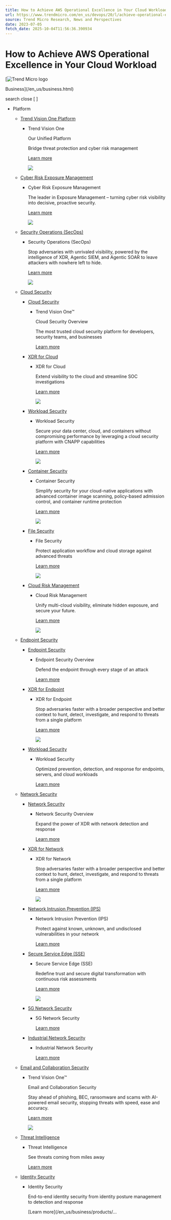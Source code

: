 ```yaml
---
title: How to Achieve AWS Operational Excellence in Your Cloud Workload
url: https://www.trendmicro.com/en_us/devops/20/l/achieve-operational-excellence-in-cloud-workload.html
source: Trend Micro Research, News and Perspectives
date: 2023-07-05
fetch_date: 2025-10-04T11:56:36.390934
---
```


# How to Achieve AWS Operational Excellence in Your Cloud Workload

[![Trend Micro logo](/content/dam/trendmicro/global/en/core/images/logos/tm-logo-red-white-t.svg)

Business](/en_us/business.html)

search
close
[ ]

* Platform

  + [Trend Vision One Platform](/en_us/business/products/one-platform.html)

    - Trend Vision One

      Our Unified Platform

      Bridge threat protection and cyber risk management

      [Learn more](/en_us/business/products/one-platform.html)

      ![](/content/dam/trendmicro/global/en/core/images/console-images/navigation/trend-vision-one-laptop-console-nav.svg)
  + [Cyber Risk Exposure Management](/en_us/business/products/cyber-risk-exposure-management.html)

    - Cyber Risk Exposure Management

      The leader in Exposure Management – turning cyber risk visibility into decisive, proactive security.

      [Learn more](/en_us/business/products/cyber-risk-exposure-management.html)

      ![](https://trendmicro.scene7.com/is/image/trendmicro/asrm-console-shot?scl=1.0&qlt=95&fmt=webp-alpha)
  + [Security Operations (SecOps)](/en_us/business/products/security-operations.html)

    - Security Operations (SecOps)

      Stop adversaries with unrivaled visibility, powered by the intelligence of XDR, Agentic SIEM, and Agentic SOAR to leave attackers with nowhere left to hide.

      [Learn more](/en_us/business/products/security-operations.html)

      ![](https://trendmicro.scene7.com/is/image/trendmicro/xdr-product-console-shot?scl=1.0&qlt=95&fmt=webp-alpha)
  + [Cloud Security](/en_us/business/products/hybrid-cloud.html)

    - [Cloud Security](/en_us/business/products/hybrid-cloud.html)

      * Trend Vision One™

        Cloud Security Overview

        The most trusted cloud security platform for developers, security teams, and businesses

        [Learn more](/en_us/business/products/hybrid-cloud.html)
    - [XDR for Cloud](/en_us/business/products/detection-response/xdr.html)

      * XDR for Cloud

        Extend visibility to the cloud and streamline SOC investigations

        [Learn more](/en_us/business/products/detection-response/xdr.html)

        ![](https://trendmicro.scene7.com/is/image/trendmicro/xdr-product-console-shot?scl=1.0&qlt=95&fmt=webp-alpha)
    - [Workload Security](/en_us/business/products/endpoint-security/workload-security.html)

      * Workload Security

        Secure your data center, cloud, and containers without compromising performance by leveraging a cloud security platform with CNAPP capabilities

        [Learn more](/en_us/business/products/endpoint-security/workload-security.html)

        ![](https://trendmicro.scene7.com/is/image/trendmicro/cloud-one-workload-security-console-shot?scl=1.0&qlt=95&fmt=webp-alpha)
    - [Container Security](/en_us/business/products/hybrid-cloud/cloud-one-container-image-security.html)

      * Container Security

        Simplify security for your cloud-native applications with advanced container image scanning, policy-based admission control, and container runtime protection

        [Learn more](/en_us/business/products/hybrid-cloud/cloud-one-container-image-security.html)

        ![](https://trendmicro.scene7.com/is/image/trendmicro/cloud-one-container-console-shot?scl=1.0&qlt=95&fmt=webp-alpha)
    - [File Security](/en_us/business/products/hybrid-cloud/cloud-one-file-storage-security.html)

      * File Security

        Protect application workflow and cloud storage against advanced threats

        [Learn more](/en_us/business/products/hybrid-cloud/cloud-one-file-storage-security.html)

        ![](https://trendmicro.scene7.com/is/image/trendmicro/cloud-one-file-storage-console-shot?scl=1.0&qlt=95&fmt=webp-alpha)
    - [Cloud Risk Management](/en_us/business/products/hybrid-cloud/cloud-risk-management.html)

      * Cloud Risk Management

        Unify multi-cloud visibility, eliminate hidden exposure, and secure your future.

        [Learn more](/en_us/business/products/hybrid-cloud/cloud-risk-management.html)

        ![](https://trendmicro.scene7.com/is/image/trendmicro/cloud-risk-management-laptop-console-nav?scl=1.0&qlt=95&fmt=webp-alpha)
  + [Endpoint Security](/en_us/business/products/endpoint-security.html)

    - [Endpoint Security](/en_us/business/products/endpoint-security.html)

      * Endpoint Security Overview

        Defend the endpoint through every stage of an attack

        [Learn more](/en_us/business/products/endpoint-security.html)
    - [XDR for Endpoint](/en_us/business/products/detection-response/xdr.html)

      * XDR for Endpoint

        Stop adversaries faster with a broader perspective and better context to hunt, detect, investigate, and respond to threats from a single platform

        [Learn more](/en_us/business/products/detection-response/xdr.html)

        ![](https://trendmicro.scene7.com/is/image/trendmicro/xdr-product-console-shot?scl=1.0&qlt=95&fmt=webp-alpha)
    - [Workload Security](/en_us/business/products/endpoint-security/workload-security.html)

      * Workload Security

        Optimized prevention, detection, and response for endpoints, servers, and cloud workloads

        [Learn more](/en_us/business/products/endpoint-security/workload-security.html)
  + [Network Security](/en_us/business/products/network.html)

    - [Network Security](/en_us/business/products/network.html)

      * Network Security Overview

        Expand the power of XDR with network detection and response

        [Learn more](/en_us/business/products/network.html)
    - [XDR for Network](/en_us/business/products/detection-response/xdr.html)

      * XDR for Network

        Stop adversaries faster with a broader perspective and better context to hunt, detect, investigate, and respond to threats from a single platform

        [Learn more](/en_us/business/products/detection-response/xdr.html)

        ![](https://trendmicro.scene7.com/is/image/trendmicro/xdr-product-console-shot?scl=1.0&qlt=95&fmt=webp-alpha)
    - [Network Intrusion Prevention (IPS)](/en_us/business/products/network/intrusion-prevention.html)

      * Network Intrusion Prevention (IPS)

        Protect against known, unknown, and undisclosed vulnerabilities in your network

        [Learn more](/en_us/business/products/network/intrusion-prevention.html)
    - [Secure Service Edge (SSE)](/en_us/business/products/network/zero-trust-secure-access.html)

      * Secure Service Edge (SSE)

        Redefine trust and secure digital transformation with continuous risk assessments

        [Learn more](/en_us/business/products/network/zero-trust-secure-access.html)

        ![](https://trendmicro.scene7.com/is/image/trendmicro/zero-trust-access-console-shot?scl=1.0&qlt=95&fmt=webp-alpha)
    - [5G Network Security](/en_us/business/solutions/iot/enterprise-5g-iot.html)

      * 5G Network Security

        [Learn more](/en_us/business/solutions/iot/enterprise-5g-iot.html)
    - [Industrial Network Security](/en_us/business/products/iot/industrial-network-security.html)

      * Industrial Network Security

        [Learn more](/en_us/business/products/iot/industrial-network-security.html)
  + [Email and Collaboration Security](/en_us/business/products/email-and-collaboration.html)

    - Trend Vision One™

      Email and Collaboration Security

      Stay ahead of phishing, BEC, ransomware and scams with AI-powered email security, stopping threats with speed, ease and accuracy.

      [Learn more](/en_us/business/products/email-and-collaboration.html)

      ![](https://trendmicro.scene7.com/is/image/trendmicro/email-and-collaboration-console-shot?scl=1.0&qlt=95&fmt=webp-alpha)
  + [Threat Intelligence](/en_us/business/products/threat-intelligence.html)

    - Threat Intelligence

      See threats coming from miles away

      [Learn more](/en_us/business/products/threat-intelligence.html)
  + [Identity Security](/en_us/business/products/identity.html)

    - Identity Security

      End-to-end identity security from identity posture management to detection and response

      [Learn more](/en_us/business/products/...